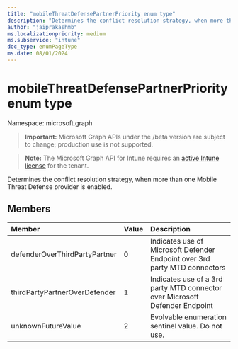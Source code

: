 ```yaml
---
title: "mobileThreatDefensePartnerPriority enum type"
description: "Determines the conflict resolution strategy, when more than one Mobile Threat Defense provider is enabled."
author: "jaiprakashmb"
ms.localizationpriority: medium
ms.subservice: "intune"
doc_type: enumPageType
ms.date: 08/01/2024
---
```


# mobileThreatDefensePartnerPriority enum type

Namespace: microsoft.graph

> **Important:** Microsoft Graph APIs under the /beta version are subject to change; production use is not supported.

> **Note:** The Microsoft Graph API for Intune requires an [active Intune license](https://go.microsoft.com/fwlink/?linkid=839381) for the tenant.

Determines the conflict resolution strategy, when more than one Mobile Threat Defense provider is enabled.

## Members
|Member|Value|Description|
|:---|:---|:---|
|defenderOverThirdPartyPartner|0|Indicates use of Microsoft Defender Endpoint over 3rd party MTD connectors|
|thirdPartyPartnerOverDefender|1|Indicates use of a 3rd party MTD connector over Microsoft Defender Endpoint|
|unknownFutureValue|2|Evolvable enumeration sentinel value. Do not use.|
